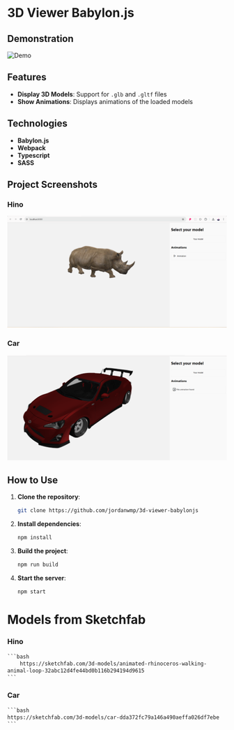 # 3D Viewer Babylon.js

## Demonstration

![Demo](screens/demo.gif)

## Features

- **Display 3D Models**: Support for `.glb` and `.gltf` files
- **Show Animations**: Displays animations of the loaded models

## Technologies

- **Babylon.js**
- **Webpack**
- **Typescript**
- **SASS**

## Project Screenshots

### Hino
![Hino](screens/hino.png)

### Car
![Car](screens/car.png)


## How to Use

1. **Clone the repository**:
    ```bash
    git clone https://github.com/jordanwmp/3d-viewer-babylonjs
    ```

2. **Install dependencies**:
    ```bash
    npm install
    ```

3. **Build the project**:
    ```bash
    npm run build
    ```

4. **Start the server**:
    ```bash
    npm start
    ```
# Models from Sketchfab

### Hino

    ```bash
        https://sketchfab.com/3d-models/animated-rhinoceros-walking-animal-loop-32abc12d4fe44bd0b116b294194d9615
    ```

### Car

    ```bash
    https://sketchfab.com/3d-models/car-dda372fc79a146a490aeffa026df7ebe
    ```

